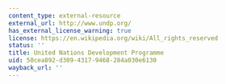 ```yaml
---
content_type: external-resource
external_url: http://www.undp.org/
has_external_license_warning: true
license: https://en.wikipedia.org/wiki/All_rights_reserved
status: ''
title: United Nations Development Programme
uid: 50cea892-d309-4317-9468-284a030e6130
wayback_url: ''
---
```

